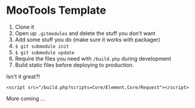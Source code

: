 MooTools Template
=================

1. Clone it
2. Open up `.gitmodules` and delete the stuff you don't want
3. Add some stuff you do (make sure it works with packager)
4. `$ git submodule init`
5. `$ git submodule update`
6. Require the files you need with `/build.php` during development
7. Build static files before deploying to production.

Isn't it great?!

    <script src="/build.php?scripts=Core/Element,Core/Request"></script>

More coming ...
